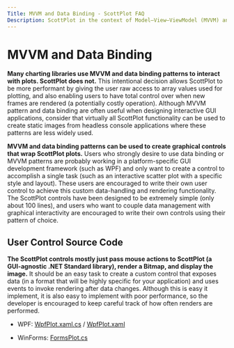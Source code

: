 ```yaml
---
Title: MVVM and Data Binding - ScottPlot FAQ
Description: ScottPlot in the context of Model–View–ViewModel (MVVM) and Data Binding Patterns
---
```


# MVVM and Data Binding

**Many charting libraries use MVVM and data binding patterns to interact with plots. ScottPlot does not.** This intentional decision allows ScottPlot to be more performant by giving the user raw access to array values used for plotting, and also enabling users to have total control over when new frames are rendered (a potentially costly operation). Although MVVM pattern and data binding are often useful when designing interactive GUI applications, consider that virtually all ScottPlot functionality can be used to create static images from headless console applications where these patterns are less widely used.

**MVVM and data binding patterns can be used to create graphical controls that wrap ScottPlot plots.** Users who strongly desire to use data binding or MVVM patterns are probably working in a platform-specific GUI development framework (such as WPF) and only want to create a control to accomplish a single task (such as an interactive scatter plot with a specific style and layout). These users are encouraged to write their own user control to achieve this custom data-handling and rendering functionality. The ScottPlot controls have been designed to be extremely simple (only about 100 lines), and users who want to couple data management with graphical interactivity are encouraged to write their own controls using their pattern of choice.

## User Control Source Code

**The ScottPlot controls mostly just pass mouse actions to ScottPlot (a GUI-agnostic .NET Standard library), render a Bitmap, and display the image.** It should be an easy task to create a custom control that exposes data (in a format that will be highly specific for your application) and uses events to invoke rendering after data changes. Although this is easy it implement, it is also easy to implement with poor performance, so the developer is encouraged to keep careful track of how often renders are performed.

* WPF: [WpfPlot.xaml.cs](https://github.com/ScottPlot/ScottPlot/blob/master/src/controls/ScottPlot.WPF/WpfPlot.xaml.cs) / [WpfPlot.xaml](https://github.com/ScottPlot/ScottPlot/blob/master/src/controls/ScottPlot.WPF/WpfPlot.xaml)

* WinForms: [FormsPlot.cs](https://github.com/ScottPlot/ScottPlot/blob/master/src/controls/ScottPlot.WinForms/FormsPlot.cs)